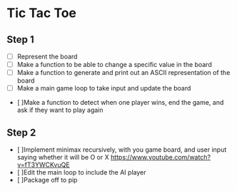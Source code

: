 # Tic Tac Toe
## Step 1
- [ ] Represent the board 
- [ ] Make a function to be able to change a specific value in the board
- [ ] Make a function to generate and print out an ASCII representation of the board
- [ ] Make a main game loop to take input and update the board
- [ ]Make a function to detect when one player wins, end the game, and ask if they want to play again

	
## Step 2
- [ ]Implement minimax recursively, with you game board, and user input saying whether it will be O or X https://www.youtube.com/watch?v=fT3YWCKvuQE
- [ ]Edit the main loop to include the AI player
- [ ]Package off to pip 


